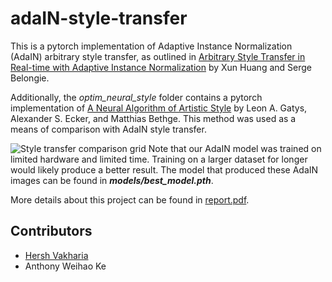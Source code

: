 # adaIN-style-transfer

This is a pytorch implementation of Adaptive Instance Normalization (AdaIN) arbitrary style transfer, as outlined in [Arbitrary Style Transfer in Real-time with Adaptive Instance Normalization](https://arxiv.org/abs/1703.06868) by Xun Huang and Serge Belongie.

Additionally, the *optim_neural_style* folder contains a pytorch implementation of [A Neural Algorithm of Artistic Style](https://arxiv.org/abs/1508.06576) by Leon A. Gatys, Alexander S. Ecker, and Matthias Bethge. This method was used as a means of comparison with AdaIN style transfer.

![Style transfer comparison grid](test_set/grid.png)
Note that our AdaIN model was trained on limited hardware and limited time. Training on a larger dataset for longer would likely produce a better result. The model that produced these AdaIN images can be found in ***models/best_model.pth***.

More details about this project can be found in [report.pdf](report.pdf).

## Contributors

* [Hersh Vakharia](https://github.com/hvak)
* Anthony Weihao Ke

